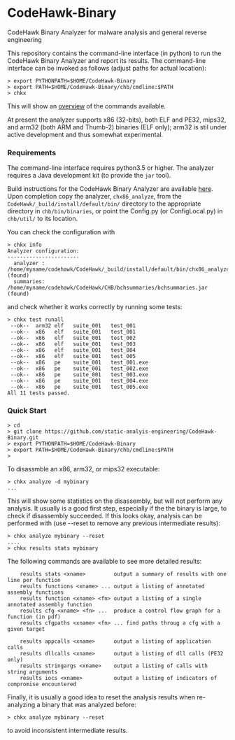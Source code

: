 # CodeHawk-Binary
CodeHawk Binary Analyzer for malware analysis and general reverse
engineering

This repository contains the command-line interface (in python) to
run the CodeHawk Binary Analyzer and report its results. The command-line
interface can be invoked as follows (adjust paths for actual location):

```
> export PYTHONPATH=$HOME/CodeHawk-Binary
> export PATH=$HOME/CodeHawk-Binary/chb/cmdline:$PATH
> chkx
```

This will show an [overview](doc/cli-output.txt) of the commands available.

At present the analyzer supports x86 (32-bits), both ELF and PE32, mips32,
and arm32 (both ARM and Thumb-2) binaries (ELF only); arm32 is stil under active
development and thus somewhat experimental.

### Requirements

The command-line interface requires python3.5 or higher. The analyzer
requires a Java development kit (to provide the `jar` tool).

Build instructions for the CodeHawk Binary Analyzer are available
[here](https://github.com/static-analysis-engineering/codehawk/tree/master/CodeHawk).
Upon completion copy the analyzer, `chx86_analyze`, from the `CodeHawk/_build/install/default/bin/`
directory to the appropriate directory in `chb/bin/binaries`, or point the Config.py
(or ConfigLocal.py) in `chb/util/` to its location.

You can check the configuration with
```
> chkx info
Analyzer configuration:
-----------------------
  analyzer : /home/myname/codehawk/CodeHawk/_build/install/default/bin/chx86_analyze (found)
  summaries: /home/myname/codehawk/CodeHawk/CHB/bchsummaries/bchsummaries.jar (found)
```

and check whether it works correctly by running some tests:
```
> chkx test runall
 --ok--  arm32 elf   suite_001   test_001
 --ok--  x86   elf   suite_001   test_001
 --ok--  x86   elf   suite_001   test_002
 --ok--  x86   elf   suite_001   test_003
 --ok--  x86   elf   suite_001   test_004
 --ok--  x86   elf   suite_001   test_005
 --ok--  x86   pe    suite_001   test_001.exe
 --ok--  x86   pe    suite_001   test_002.exe
 --ok--  x86   pe    suite_001   test_003.exe
 --ok--  x86   pe    suite_001   test_004.exe
 --ok--  x86   pe    suite_001   test_005.exe
All 11 tests passed.
```


### Quick Start

```
> cd
> git clone https://github.com/static-analyis-engineering/CodeHawk-Binary.git
> export PYTHONPATH=$HOME/CodeHawk-Binary
> export PATH=$HOME/CodeHawk-Binary/chb/cmdline:$PATH
> 
```

To disassmble an x86, arm32, or mips32 executable:
```
> chkx analyze -d mybinary
...
```

This will show some statistics on the disassembly, but will not perform any
analysis. It usually is a good first step, especially if the the binary is
large, to check if disassembly succeeded. If this looks okay, analysis can be
performed with (use --reset to remove any previous intermediate results):

```
> chkx analyze mybinary --reset
....
> chkx results stats mybinary
```

The following commands are available to see more detailed results:
```
    results stats <xname>         output a summary of results with one line per function
    results functions <xname> ... output a listing of annotated assembly functions
    results function <xname> <fn> output a listing of a single annotated assembly function
    results cfg <xname> <fn> ...  produce a control flow graph for a function (in pdf)
    results cfgpaths <xname> <fn> ... find paths throug a cfg with a given target

    results appcalls <xname>      output a listing of application calls
    results dllcalls <xname>      output a listing of dll calls (PE32 only)
    results stringargs <xname>    output a listing of calls with string arguments
    results iocs <xname>          output a listing of indicators of compromise encountered
```

Finally, it is usually a good idea to reset the analysis results when re-analyzing
a binary that was analyzed before:

```
> chkx analyze mybinary --reset
```

to avoid inconsistent intermediate results.
